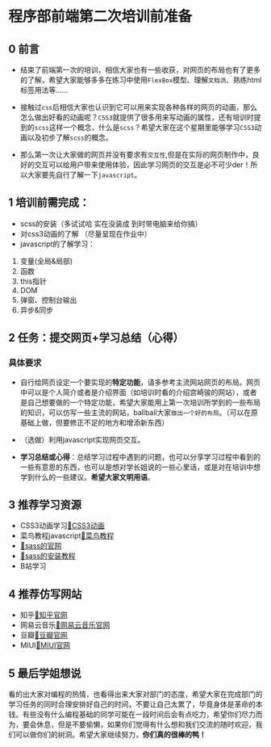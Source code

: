 # 程序部前端第二次培训前准备

## 0 前言
 + 结束了前端第一次的培训，相信大家也有一些收获，对网页的布局也有了更多的了解，希望大家能够多多在练习中使用`FlexBox`模型、理解`文档流`、熟练html标签用法等......

 + 接触过`css`后相信大家也认识到它可以用来实现各种各样的网页的动画，那么怎么做出好看的动画呢？`CSS3`就提供了很多用来写动画的属性，还有培训时提到的`scss`这样一个概念，什么是`scss`？希望大家在这个星期里能够学习`CSS3`动画以及初步了解`scss`的概念。

 + 那么第一次让大家做的网页并没有要求有`交互性`,但是在实际的网页制作中，良好的交互可以给用户带来使用体验，因此学习网页的交互是必不可少der！所以大家要先自行了解一下`javascript`。

 ## 1 培训前需完成：

 + scss的安装（多试试哈 实在没装成 到时带电脑来给你搞）
 + 对css3动画的了解 （尽量呈现在作业中）
 + javascript的了解学习：
  1. 变量(全局&局部)
  2. 函数
  3. this指针
  4. DOM
  5. 弹窗、控制台输出
  6. 异步&同步

  ## 2 任务：提交网页+学习总结（心得）
  ### 具体要求

  + 自行给网页设定一个要实现的**特定功能**，请多参考主流网站网页的布局。网页中可以是个人简介或者是介绍界面（如培训时看的介绍宫崎骏的网站），或者是自己想要做的一个特定功能，希望大家能用上第一次培训所学到的一些布局的知识，可以仿写一些主流的网站，ballball大家`做出一个好的布局`。（可以在原基础上做，但要修正不足的地方和增添新东西）

  + （选做）利用javascript实现网页交互。

  + **学习总结或心得**：总结学习过程中遇到的问题，也可以分享学习过程中看到的一些有意思的东西，也可以是想对学长姐说的一些心里话，或是对在培训中想学到什么的一些建议。**希望大家文明用语**。

  ## 3 推荐学习资源
   + CSS3动画学习[🔗CSS3动画](https://juejin.im/entry/5a2495c251882575d144cdf5)
   + 菜鸟教程javascript[🔗菜鸟教程](https://www.runoob.com/)
   + [🔗sass的官网](https://www.sass.hk/)
   + [🔗sass的安装教程](https://sunlightmedia.org/using-node-sass-to-compile-sass-files-in-an-npm-script/)
   + B站学习

   ## 4 推荐仿写网站
   + 知乎[🔗知乎官网](https://www.zhihu.com/)
   + 网易云音乐[🔗网易云音乐官网](https://music.163.com/)
   + 豆瓣[🔗豆瓣官网](https://www.douban.com/)
   + MIUI[🔗MIUI官网](http://www.miui.com/)

   ## 5 最后学姐想说
   看的出大家对编程的热情，也看得出来大家对部门的态度，希望大家在完成部门的学习任务的同时合理安排好自己的时间，不要让自己太累了，毕竟身体是革命的本钱。有些没有什么编程基础的同学可能在一段时间后会有点吃力，希望你们尽力而为，要会休息，但是不要偷懒，如果你们觉得有什么想和我们交流的随时欢迎，我们可以做你们的树洞。希望大家继续努力，**你们真的很棒的鸭！**